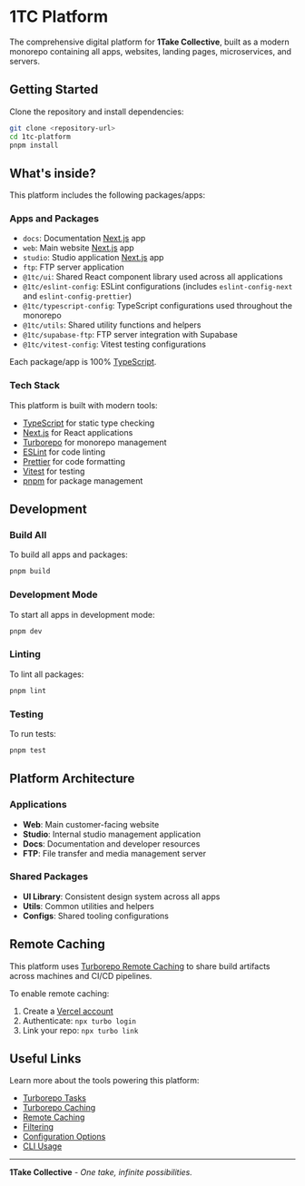 # 1TC Platform

The comprehensive digital platform for **1Take Collective**, built as a modern monorepo containing all apps, websites, landing pages, microservices, and servers.

## Getting Started

Clone the repository and install dependencies:

```sh
git clone <repository-url>
cd 1tc-platform
pnpm install
```

## What's inside?

This platform includes the following packages/apps:

### Apps and Packages

- `docs`: Documentation [Next.js](https://nextjs.org/) app
- `web`: Main website [Next.js](https://nextjs.org/) app
- `studio`: Studio application [Next.js](https://nextjs.org/) app
- `ftp`: FTP server application
- `@1tc/ui`: Shared React component library used across all applications
- `@1tc/eslint-config`: ESLint configurations (includes `eslint-config-next` and `eslint-config-prettier`)
- `@1tc/typescript-config`: TypeScript configurations used throughout the monorepo
- `@1tc/utils`: Shared utility functions and helpers
- `@1tc/supabase-ftp`: FTP server integration with Supabase
- `@1tc/vitest-config`: Vitest testing configurations

Each package/app is 100% [TypeScript](https://www.typescriptlang.org/).

### Tech Stack

This platform is built with modern tools:

- [TypeScript](https://www.typescriptlang.org/) for static type checking
- [Next.js](https://nextjs.org/) for React applications
- [Turborepo](https://turborepo.com/) for monorepo management
- [ESLint](https://eslint.org/) for code linting
- [Prettier](https://prettier.io) for code formatting
- [Vitest](https://vitest.dev/) for testing
- [pnpm](https://pnpm.io/) for package management

## Development

### Build All

To build all apps and packages:

```bash
pnpm build
```

### Development Mode

To start all apps in development mode:

```bash
pnpm dev
```

### Linting

To lint all packages:

```bash
pnpm lint
```

### Testing

To run tests:

```bash
pnpm test
```

## Platform Architecture

### Applications

- **Web**: Main customer-facing website
- **Studio**: Internal studio management application
- **Docs**: Documentation and developer resources
- **FTP**: File transfer and media management server

### Shared Packages

- **UI Library**: Consistent design system across all apps
- **Utils**: Common utilities and helpers
- **Configs**: Shared tooling configurations

## Remote Caching

This platform uses [Turborepo Remote Caching](https://turborepo.com/docs/core-concepts/remote-caching) to share build artifacts across machines and CI/CD pipelines.

To enable remote caching:

1. Create a [Vercel account](https://vercel.com/signup)
2. Authenticate: `npx turbo login`
3. Link your repo: `npx turbo link`

## Useful Links

Learn more about the tools powering this platform:

- [Turborepo Tasks](https://turborepo.com/docs/crafting-your-repository/running-tasks)
- [Turborepo Caching](https://turborepo.com/docs/crafting-your-repository/caching)
- [Remote Caching](https://turborepo.com/docs/core-concepts/remote-caching)
- [Filtering](https://turborepo.com/docs/crafting-your-repository/running-tasks#using-filters)
- [Configuration Options](https://turborepo.com/docs/reference/configuration)
- [CLI Usage](https://turborepo.com/docs/reference/command-line-reference)

---

**1Take Collective** - _One take, infinite possibilities._
